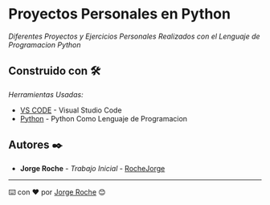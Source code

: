 # Proyectos Personales en Python

_Diferentes Proyectos y Ejercicios Personales Realizados con el Lenguaje de Programacion Python_

## Construido con 🛠️

_Herramientas Usadas:_

* [VS CODE](https://code.visualstudio.com/) - Visual Studio Code
* [Python](https://www.python.org/) - Python Como Lenguaje de Programacion

## Autores ✒️

* **Jorge Roche** - *Trabajo Inicial* - [RocheJorge](https://github.com/RocheJorge)
---
⌨️ con ❤️ por [Jorge Roche](https://github.com/RocheJorge) 😊
